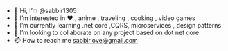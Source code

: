 - 👋 Hi, I’m @sabbir1305
- 👀 I’m interested in ♥ , anime , traveling , cooking , video games
- 🌱 I’m currently learning .net core ,CQRS, microservices , design patterns
- 💞️ I’m looking to collaborate on any project based on dot net core
- 📫 How to reach me  sabbir.ove@gmail.com 

<!---
sabbir1305/sabbir1305 is a ✨ special ✨ repository because its `README.md` (this file) appears on your GitHub profile.
You can click the Preview link to take a look at your changes.
--->
